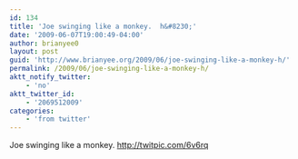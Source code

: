 ```yaml
---
id: 134
title: 'Joe swinging like a monkey.  h&#8230;'
date: '2009-06-07T19:00:49-04:00'
author: brianyee0
layout: post
guid: 'http://www.brianyee.org/2009/06/joe-swinging-like-a-monkey-h/'
permalink: /2009/06/joe-swinging-like-a-monkey-h/
aktt_notify_twitter:
    - 'no'
aktt_twitter_id:
    - '2069512009'
categories:
    - 'from twitter'
---
```


Joe swinging like a monkey. <http://twitpic.com/6v6rq>